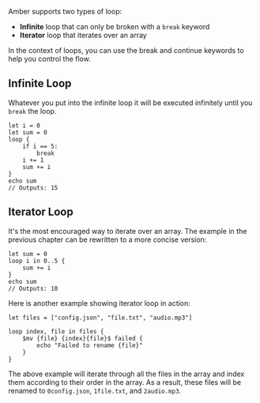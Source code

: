 Amber supports two types of loop:

- **Infinite** loop that can only be broken with a `break` keyword
- **Iterator** loop that iterates over an array

In the context of loops, you can use the break and continue keywords to help you control the flow.

## Infinite Loop

Whatever you put into the infinite loop it will be executed infinitely until you `break` the loop.

```ab
let i = 0
let sum = 0
loop {
	if i == 5:
		break
	i += 1
	sum += i
}
echo sum
// Outputs: 15
```

## Iterator Loop

It's the most encouraged way to iterate over an array. The example in the previous chapter can be rewritten to a more concise version:

```ab
let sum = 0
loop i in 0..5 {
	sum += i
}
echo sum
// Outputs: 10
```

Here is another example showing iterator loop in action:

```ab
let files = ["config.json", "file.txt", "audio.mp3"]

loop index, file in files {
	$mv {file} {index}{file}$ failed {
		echo "Failed to rename {file}"
	}
}
```

The above example will iterate through all the files in the array and index them according to their order in the array. As a result, these files will be renamed to `0config.json`, `1file.txt`, and `2audio.mp3`.
